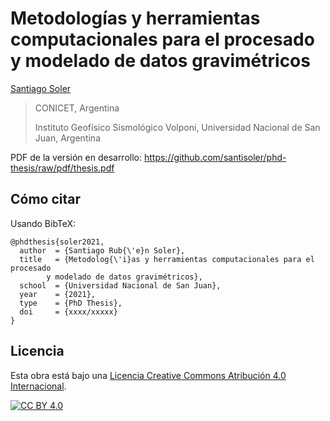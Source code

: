 # Metodologías y herramientas computacionales para el procesado y modelado de datos gravimétricos

[Santiago Soler](https://santisoler.github.io)

> CONICET, Argentina
>
> Instituto Geofísico Sismológico Volponi, Universidad Nacional de San Juan,
> Argentina

PDF de la versión en desarrollo: https://github.com/santisoler/phd-thesis/raw/pdf/thesis.pdf

## Cómo citar

Usando BibTeX:

```
@phdthesis{soler2021,
  author  = {Santiago Rub{\'e}n Soler},
  title   = {Metodolog{\'i}as y herramientas computacionales para el procesado
        y modelado de datos gravimétricos},
  school  = {Universidad Nacional de San Juan},
  year    = {2021},
  type    = {PhD Thesis},
  doi     = {xxxx/xxxxx}
}
```

## Licencia

Esta obra está bajo una
[Licencia Creative Commons Atribución 4.0 Internacional][cc-by].

[![CC BY 4.0][cc-by-image]][cc-by]

[cc-by]: https://creativecommons.org/licenses/by/4.0/deed.es
[cc-by-image]: https://i.creativecommons.org/l/by/4.0/88x31.png
